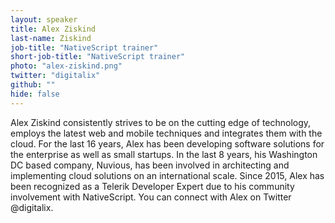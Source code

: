 ```yaml
---
layout: speaker
title: Alex Ziskind
last-name: Ziskind
job-title: "NativeScript trainer"
short-job-title: "NativeScript trainer"
photo: "alex-ziskind.png"
twitter: "digitalix"
github: ""
hide: false
---
```


Alex Ziskind consistently strives to be on the cutting edge of technology, employs the latest web and mobile techniques and integrates them with the cloud. For the last 16 years, Alex has been developing software solutions for the enterprise as well as small startups. In the last 8 years, his Washington DC based company, Nuvious, has been involved in architecting and implementing cloud solutions on an international scale. Since 2015, Alex has been recognized as a Telerik Developer Expert due to his community involvement with NativeScript. You can connect with Alex on Twitter @digitalix.